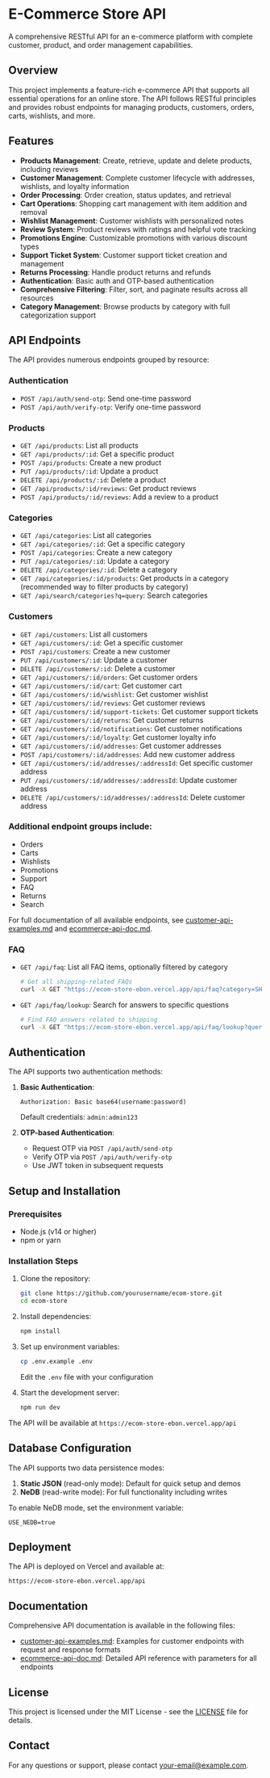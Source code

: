 # E-Commerce Store API

A comprehensive RESTful API for an e-commerce platform with complete customer, product, and order management capabilities.

## Overview

This project implements a feature-rich e-commerce API that supports all essential operations for an online store. The API follows RESTful principles and provides robust endpoints for managing products, customers, orders, carts, wishlists, and more.

## Features

- **Products Management**: Create, retrieve, update and delete products, including reviews
- **Customer Management**: Complete customer lifecycle with addresses, wishlists, and loyalty information
- **Order Processing**: Order creation, status updates, and retrieval
- **Cart Operations**: Shopping cart management with item addition and removal
- **Wishlist Management**: Customer wishlists with personalized notes
- **Review System**: Product reviews with ratings and helpful vote tracking
- **Promotions Engine**: Customizable promotions with various discount types
- **Support Ticket System**: Customer support ticket creation and management
- **Returns Processing**: Handle product returns and refunds
- **Authentication**: Basic auth and OTP-based authentication
- **Comprehensive Filtering**: Filter, sort, and paginate results across all resources
- **Category Management**: Browse products by category with full categorization support

## API Endpoints

The API provides numerous endpoints grouped by resource:

### Authentication
- `POST /api/auth/send-otp`: Send one-time password
- `POST /api/auth/verify-otp`: Verify one-time password

### Products
- `GET /api/products`: List all products
- `GET /api/products/:id`: Get a specific product
- `POST /api/products`: Create a new product
- `PUT /api/products/:id`: Update a product
- `DELETE /api/products/:id`: Delete a product
- `GET /api/products/:id/reviews`: Get product reviews
- `POST /api/products/:id/reviews`: Add a review to a product

### Categories
- `GET /api/categories`: List all categories
- `GET /api/categories/:id`: Get a specific category
- `POST /api/categories`: Create a new category
- `PUT /api/categories/:id`: Update a category
- `DELETE /api/categories/:id`: Delete a category
- `GET /api/categories/:id/products`: Get products in a category (recommended way to filter products by category)
- `GET /api/search/categories?q=query`: Search categories

### Customers
- `GET /api/customers`: List all customers
- `GET /api/customers/:id`: Get a specific customer
- `POST /api/customers`: Create a new customer
- `PUT /api/customers/:id`: Update a customer
- `DELETE /api/customers/:id`: Delete a customer
- `GET /api/customers/:id/orders`: Get customer orders
- `GET /api/customers/:id/cart`: Get customer cart
- `GET /api/customers/:id/wishlist`: Get customer wishlist
- `GET /api/customers/:id/reviews`: Get customer reviews
- `GET /api/customers/:id/support-tickets`: Get customer support tickets
- `GET /api/customers/:id/returns`: Get customer returns
- `GET /api/customers/:id/notifications`: Get customer notifications
- `GET /api/customers/:id/loyalty`: Get customer loyalty info
- `GET /api/customers/:id/addresses`: Get customer addresses
- `POST /api/customers/:id/addresses`: Add new customer address
- `GET /api/customers/:id/addresses/:addressId`: Get specific customer address
- `PUT /api/customers/:id/addresses/:addressId`: Update customer address
- `DELETE /api/customers/:id/addresses/:addressId`: Delete customer address

### Additional endpoint groups include:
- Orders
- Carts
- Wishlists
- Promotions
- Support
- FAQ
- Returns
- Search

For full documentation of all available endpoints, see [customer-api-examples.md](customer-api-examples.md) and [ecommerce-api-doc.md](ecommerce-api-doc.md).

### FAQ
- `GET /api/faq`: List all FAQ items, optionally filtered by category
  ```bash
  # Get all shipping-related FAQs
  curl -X GET "https://ecom-store-ebon.vercel.app/api/faq?category=SHIPPING" -u admin:admin123
  ```
- `GET /api/faq/lookup`: Search for answers to specific questions
  ```bash
  # Find FAQ answers related to shipping
  curl -X GET "https://ecom-store-ebon.vercel.app/api/faq/lookup?query=shipping" -u admin:admin123
  ```

## Authentication

The API supports two authentication methods:

1. **Basic Authentication**:
   ```
   Authorization: Basic base64(username:password)
   ```
   Default credentials: `admin:admin123`

2. **OTP-based Authentication**:
   - Request OTP via `POST /api/auth/send-otp`
   - Verify OTP via `POST /api/auth/verify-otp`
   - Use JWT token in subsequent requests

## Setup and Installation

### Prerequisites
- Node.js (v14 or higher)
- npm or yarn

### Installation Steps

1. Clone the repository:
   ```bash
   git clone https://github.com/yourusername/ecom-store.git
   cd ecom-store
   ```

2. Install dependencies:
   ```bash
   npm install
   ```

3. Set up environment variables:
   ```bash
   cp .env.example .env
   ```
   Edit the `.env` file with your configuration

4. Start the development server:
   ```bash
   npm run dev
   ```

The API will be available at `https://ecom-store-ebon.vercel.app/api`

## Database Configuration

The API supports two data persistence modes:

1. **Static JSON** (read-only mode): Default for quick setup and demos
2. **NeDB** (read-write mode): For full functionality including writes

To enable NeDB mode, set the environment variable:
```
USE_NEDB=true
```

## Deployment

The API is deployed on Vercel and available at:
```
https://ecom-store-ebon.vercel.app/api
```

## Documentation

Comprehensive API documentation is available in the following files:
- [customer-api-examples.md](customer-api-examples.md): Examples for customer endpoints with request and response formats
- [ecommerce-api-doc.md](ecommerce-api-doc.md): Detailed API reference with parameters for all endpoints

## License

This project is licensed under the MIT License - see the [LICENSE](LICENSE) file for details.

## Contact

For any questions or support, please contact [your-email@example.com](mailto:your-email@example.com).
 
